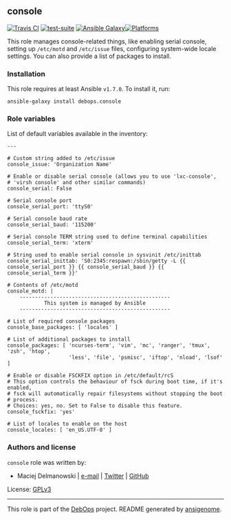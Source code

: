 ## console

[![Travis CI](https://secure.travis-ci.org/debops/ansible-console.png)](http://travis-ci.org/debops/ansible-console) [![test-suite](http://img.shields.io/badge/test--suite-ansible--console-blue.svg)](https://github.com/debops/test-suite/tree/master/ansible-console/) [![Ansible Galaxy](http://img.shields.io/badge/galaxy-debops.console-660198.svg)](https://galaxy.ansible.com/list#/roles/1556)[![Platforms](http://img.shields.io/badge/platforms-debian%20|%20ubuntu-lightgrey.svg)](#)

This role manages console-related things, like enabling serial console,
setting up `/etc/motd` and `/etc/issue` files, configuring system-wide
locale settings. You can also provide a list of packages to install.


### Installation

This role requires at least Ansible `v1.7.0`. To install it, run:

    ansible-galaxy install debops.console






### Role variables

List of default variables available in the inventory:

    ---
    
    # Custom string added to /etc/issue
    console_issue: 'Organization Name'
    
    # Enable or disable serial console (allows you to use 'lxc-console',
    # 'virsh console' and other similar commands)
    console_serial: False
    
    # Serial console port
    console_serial_port: 'ttyS0'
    
    # Serial console baud rate
    console_serial_baud: '115200'
    
    # Serial console TERM string used to define terminal capabilities
    console_serial_term: 'xterm'
    
    # String used to enable serial console in sysvinit /etc/inittab
    console_serial_inittab: 'S0:2345:respawn:/sbin/getty -L {{ console_serial_port }} {{ console_serial_baud }} {{ console_serial_term }}'
    
    # Contents of /etc/motd
    console_motd: |
        -------------------------------------------------
                This system is managed by Ansible
        -------------------------------------------------
    
    # List of required console packages
    console_base_packages: [ 'locales' ]
    
    # List of additional packages to install
    console_packages: [ 'ncurses-term', 'vim', 'mc', 'ranger', 'tmux', 'zsh', 'htop',
                        'less', 'file', 'psmisc', 'iftop', 'nload', 'lsof' ]
    
    # Enable or disable FSCKFIX option in /etc/default/rcS
    # This option controls the behaviour of fsck during boot time, if it's enabled,
    # fsck will automatically repair filesystems without stopping the boot
    # process.
    # Choices: yes, no. Set to False to disable this feature.
    console_fsckfix: 'yes'
    
    # List of locales to enable on the host
    console_locales: [ 'en_US.UTF-8' ]




### Authors and license

`console` role was written by:

- Maciej Delmanowski | [e-mail](mailto:drybjed@gmail.com) | [Twitter](https://twitter.com/drybjed) | [GitHub](https://github.com/drybjed)

License: [GPLv3](https://tldrlegal.com/license/gnu-general-public-license-v3-(gpl-3))

***

This role is part of the [DebOps](http://debops.org/) project. README generated by [ansigenome](https://github.com/nickjj/ansigenome/).
